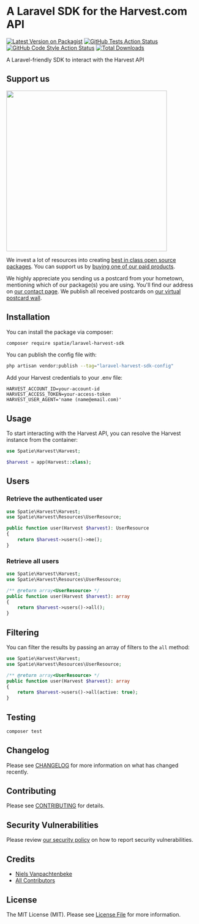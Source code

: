 # A Laravel SDK for the Harvest.com API

[![Latest Version on Packagist](https://img.shields.io/packagist/v/spatie/laravel-harvest-sdk.svg?style=flat-square)](https://packagist.org/packages/spatie/laravel-harvest-sdk)
[![GitHub Tests Action Status](https://img.shields.io/github/actions/workflow/status/spatie/laravel-harvest-sdk/run-tests.yml?branch=main&label=tests&style=flat-square)](https://github.com/spatie/laravel-harvest-sdk/actions?query=workflow%3Arun-tests+branch%3Amain)
[![GitHub Code Style Action Status](https://img.shields.io/github/actions/workflow/status/spatie/laravel-harvest-sdk/fix-php-code-style-issues.yml?branch=main&label=code%20style&style=flat-square)](https://github.com/spatie/laravel-harvest-sdk/actions?query=workflow%3A"Fix+PHP+code+style+issues"+branch%3Amain)
[![Total Downloads](https://img.shields.io/packagist/dt/spatie/laravel-harvest-sdk.svg?style=flat-square)](https://packagist.org/packages/spatie/laravel-harvest-sdk)

A Laravel-friendly SDK to interact with the Harvest API

## Support us

[<img src="https://github-ads.s3.eu-central-1.amazonaws.com/laravel-harvest-sdk.jpg?t=1" width="419px" />](https://spatie.be/github-ad-click/laravel-harvest-sdk)

We invest a lot of resources into creating [best in class open source packages](https://spatie.be/open-source). You can support us by [buying one of our paid products](https://spatie.be/open-source/support-us).

We highly appreciate you sending us a postcard from your hometown, mentioning which of our package(s) you are using. You'll find our address on [our contact page](https://spatie.be/about-us). We publish all received postcards on [our virtual postcard wall](https://spatie.be/open-source/postcards).

## Installation

You can install the package via composer:

```bash
composer require spatie/laravel-harvest-sdk
```

You can publish the config file with:

```bash
php artisan vendor:publish --tag="laravel-harvest-sdk-config"
```

Add your Harvest credentials to your .env file:

```dotenv
HARVEST_ACCOUNT_ID=your-account-id
HARVEST_ACCESS_TOKEN=your-access-token
HARVEST_USER_AGENT='name (name@email.com)'
```

## Usage

To start interacting with the Harvest API, you can resolve the Harvest instance from the container:

```php
use Spatie\Harvest\Harvest;

$harvest = app(Harvest::class);
```

## Users

###  Retrieve the authenticated user

```php
use Spatie\Harvest\Harvest;
use Spatie\Harvest\Resources\UserResource;

public function user(Harvest $harvest): UserResource
{
    return $harvest->users()->me();
}
```

###  Retrieve all users

```php
use Spatie\Harvest\Harvest;
use Spatie\Harvest\Resources\UserResource;

/** @return array<UserResource> */
public function user(Harvest $harvest): array
{
    return $harvest->users()->all();
}
```

## Filtering

You can filter the results by passing an array of filters to the `all` method:

```php
use Spatie\Harvest\Harvest;
use Spatie\Harvest\Resources\UserResource;

/** @return array<UserResource> */
public function user(Harvest $harvest): array
{
    return $harvest->users()->all(active: true);
}
```


## Testing

```bash
composer test
```

## Changelog

Please see [CHANGELOG](CHANGELOG.md) for more information on what has changed recently.

## Contributing

Please see [CONTRIBUTING](CONTRIBUTING.md) for details.

## Security Vulnerabilities

Please review [our security policy](../../security/policy) on how to report security vulnerabilities.

## Credits

- [Niels Vanpachtenbeke](https://github.com/Nielsvanpach)
- [All Contributors](../../contributors)

## License

The MIT License (MIT). Please see [License File](LICENSE.md) for more information.
